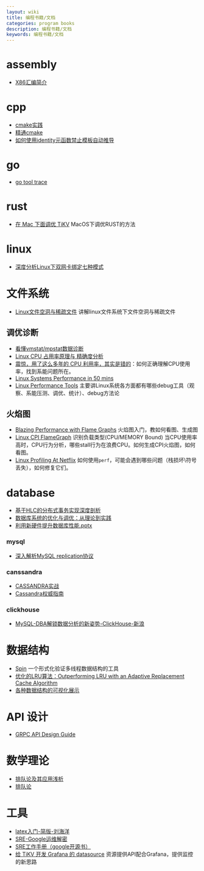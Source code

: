 ```yaml
---
layout: wiki
title: 编程书籍/文档
categories: program books
description: 编程书籍/文档
keywords: 编程书籍/文档
---
```


# assembly
* [X86汇编简介](/images/posts/tools/CS356Unit4_x86_ISA.pdf)

# cpp
* [cmake实践](/images/posts/cplusplus/CMake-Practice.pdf)
* [精通cmake](/images/posts/cplusplus/mastering-cmake.pdf)
* [如何使用identity元函数禁止模板自动推导](/images/posts/cplusplus/the-identity-metafunction.pdf)

# go
* [go tool trace](/images/posts/go/Rhys-Hiltner-go-tool-trace-GopherCon-2017.pdf)

# rust
* [在 Mac 下面调优 TiKV](https://www.jianshu.com/p/a80010878def) MacOS下调优RUST的方法

# linux
* [深度分析Linux下双网卡绑定七种模式](/images/posts/linux/深度分析Linux下双网卡绑定七种模式.pdf)

# 文件系统
* [Linux文件空洞与稀疏文件](/images/posts/filesystem/Linux_File_Hole_And_Sparse_Files.pdf) 讲解linux文件系统下文件空洞与稀疏文件

## 调优诊断
* [看懂vmstat/mpstat数据诊断](/images/posts/filesystem/Extreme-Linux-Performance-Monitoring-and-Tuning.pdf)
* [Linux CPU 占用率原理与 精确度分析](/images/posts/linux/Linux_CPU_Usage_Analysis.pdf)
* [震惊，用了这么多年的 CPU 利用率，其实是错的](https://mp.weixin.qq.com/s/KaDJ1EF5Y-ndjRv2iUO3cA)：如何正确理解CPU使用率，找到系能问题所在。
* [Linux Systems Performance in 50 mins](/images/posts/linux/Percona2016_LinuxSystemsPerf.pdf)
* [Linux Performance Tools](/images/posts/debug/Linux.Performance.Tools.Oct.2014.pdf) 主要讲Linux系统各方面都有哪些debug工具（观察、系能压测、调优、统计）、debug方法论

## 火焰图
* [Blazing Performance with Flame Graphs](/images/posts/debug/LISA13_Flame_Graphs.pdf) 火焰图入门，教如何看图、生成图
* [Linux CPI FlameGraph](http://oliveryang.net/2018/03/linux-CPI-flamegraph/) 识别负载类型(CPU/MEMORY Bound) 当CPU使用率高时，CPU行为分析，哪些stall行为在浪费CPU。如何生成CPI火焰图，如何看图。
* [Linux Profiling At Netflix](/images/posts/debug/Linux.Profiling.at.Netflix.Feb.2015.pdf) 如何使用`perf`，可能会遇到哪些问题（栈损坏\符号丢失），如何修复它们。

# database
* [基于HLC的分布式事务实现深度剖析](/images/posts/database/基于HLC的分布式事务实现深度剖析.pdf)
* [数据库系统的优化与调优：从理论到实践](/images/posts/database/数据库系统的优化与调优：从理论到实践.pdf)
* [利用新硬件提升数据库性能.pptx](/images/posts/database/利用新硬件提升数据库性能.pptx)

### mysql
* [深入解析MySQL replication协议](https://www.jianshu.com/p/5e6b33d8945f)

### canssandra
* [CASSANDRA实战](/images/posts/database/canssandra/CASSANDRA实战[白色].pdf)
* [Cassandra权威指南](/images/posts/database/canssandra/Cassandra权威指南.pdf)

### clickhouse
* [MySQL-DBA解锁数据分析的新姿势-ClickHouse-新浪](/images/posts/database/clickhouse/MySQL-DBA解锁数据分析的新姿势-ClickHouse-新浪.pdf)

# 数据结构
* [Spin](http://spinroot.com/) 一个形式化验证多线程数据结构的工具
* [优化的LRU算法：Outperforming LRU with an Adaptive Replacement Cache Algorithm](/images/posts/datastructure/ARC.pdf)
* [各种数据结构的可视化展示](https://www.cs.usfca.edu/~galles/visualization/Algorithms.html)

# API 设计
* [GRPC API Design Guide](https://cloud.google.com/apis/design/)

# 数学理论
* [排队论及其应用浅析](/images/posts/math/排队论及其应用浅析.pdf)
* [排队论](http://netedu.xauat.edu.cn/jpkc/netedu/jpkc/ycx/kcjy/kejian/pdf/09.pdf)

# 工具
* [latex入门-简版-刘海洋](/images/wiki/latex入门-简版-刘海洋.pdf)
* [SRE-Google运维解密](/images/blog/SRE-Google.pdf)
* [SRE工作手册（google开源书）](/images/posts/com/the-site-reliability-workbook-next18.pdf)
* [给 TiKV 开发 Grafana 的 datasource](https://www.jianshu.com/p/057fe9e57274) 资源提供API配合Grafana，提供监控的新思路
